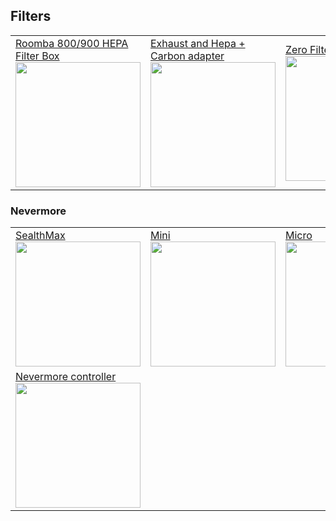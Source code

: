 ## Filters

<table>
  <tr>
    <td><a href="https://www.printables.com/fr/model/551032-voron-24-roomba-800900-hepa-filter-box">Roomba 800/900 HEPA Filter Box</br>
      <img src="https://media.printables.com/media/prints/551032/images/4425915_77a45bcf-4edc-47f9-9f50-3d6053968ec3/thumbs/inside/1280x960/jpg/1.webp" style="width:200px;"/></a></br></td>
    <td><a href="https://www.printables.com/fr/model/582998-voron-24-exhaust-and-hepa-carbon-adapter">Exhaust and Hepa + Carbon adapter</br>
      <img src="https://media.printables.com/media/prints/582998/images/4652693_93fd0459-5c0c-452e-a34b-05567273f489/thumbs/inside/1280x960/jpg/20230914_203520.webp" style="width:200px;"/></a></br></td>
  <td><a href="https://github.com/zruncho3d/zerofilter">Zero Filter</br>
      <img src="https://github.com/zruncho3d/zerofilter/raw/main/Images/iso_black_4.png" style="width:200px;"/></a></br></td>
  </tr>
</table>

### Nevermore
<table>
  <tr>
    <td><a href="https://github.com/nevermore3d/StealthMax">SealthMax</br>
      <img src="https://github.com/nevermore3d/StealthMax/raw/main/assets/renders/sm_300.png" style="width:200px;"/></a></br></td>
    <td><a href="https://github.com/nevermore3d/Nevermore_Mini">Mini</br>
      <img src="https://github.com/nevermore3d/Nevermore_Mini/raw/master/Nevermore_Mini_Electronics_Beta.png" style="width:200px;"/></a></br></td>
    <td><a href="https://github.com/nevermore3d/Nevermore_Micro">Micro</br>
      <img src="https://github.com/nevermore3d/Nevermore_Micro/raw/master/images/nevermore-micro-duo.jpg" style="width:200px;"/></a></br></td>
  </tr>
  <tr>
    <td><a href="https://github.com/SanaaHamel/nevermore-controller">Nevermore controller</br>
      <img src="https://github.com/SanaaHamel/nevermore-controller/raw/main/doc/README-display-UIs.png" style="width:200px;"/></a></br></td>
  </tr>
</table>
